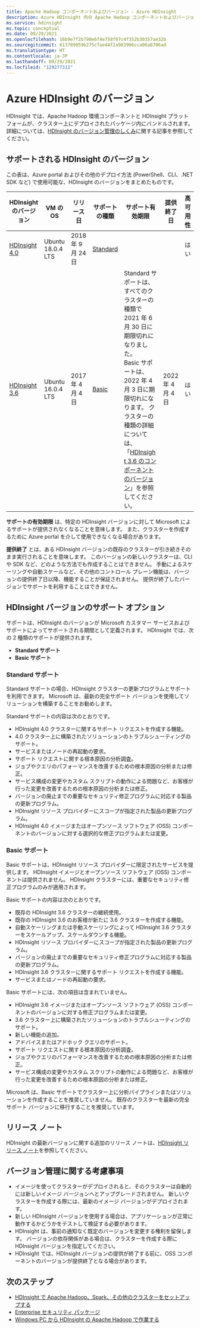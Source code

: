 ```yaml
---
title: Apache Hadoop コンポーネントおよびバージョン - Azure HDInsight
description: Azure HDInsight 内の Apache Hadoop コンポーネントおよびバージョンについて説明します。
ms.service: hdinsight
ms.topic: conceptual
ms.date: 09/29/2021
ms.openlocfilehash: 16b9e7f2b790e6f4e758f07c4f352b30357ae32b
ms.sourcegitcommit: 613789059b275cfae44f2a983906cca06a8706ad
ms.translationtype: HT
ms.contentlocale: ja-JP
ms.lasthandoff: 09/29/2021
ms.locfileid: "129277311"
---
```

# <a name="azure-hdinsight-versions"></a>Azure HDInsight のバージョン

HDInsight では、Apache Hadoop 環境コンポーネントと HDInsight プラットフォームが、クラスター上にデプロイされたパッケージ内にバンドルされます。 詳細については、[HDInsight のバージョン管理のしくみ](hdinsight-overview-versioning.md)に関する記事を参照してください。

## <a name="supported-hdinsight-versions"></a>サポートされる HDInsight のバージョン

この表は、Azure portal およびその他のデプロイ方法 (PowerShell、CLI、.NET SDK など) で使用可能な、HDInsight のバージョンをまとめたものです。

| HDInsight のバージョン | VM の OS | リリース日| サポートの種類 | サポート有効期限 | 提供終了日 | 高可用性 |
| --- | --- | --- | --- | --- | --- | ---|
| [HDInsight 4.0](hdinsight-40-component-versioning.md) |Ubuntu 18.0.4 LTS |2018 年 9 月 24 日 | [Standard](hdinsight-component-versioning.md#support-options-for-hdinsight-versions) | | |はい |
| [HDInsight 3.6](hdinsight-36-component-versioning.md) |Ubuntu 16.0.4 LTS |2017 年 4 月 4 日      | [Basic](hdinsight-component-versioning.md#support-options-for-hdinsight-versions) | Standard サポートは、すべてのクラスターの種類で 2021 年 6 月 30 日に期限切れになりました。<br> Basic サポートは、2022 年 4 月 3 日に期限切れになります。 クラスターの種類の詳細については、「[HDInsight 3.6 のコンポーネントのバージョン](hdinsight-36-component-versioning.md)」を参照してください。 |2022 年 4 月 4 日 |はい |

**サポートの有効期限** は、特定の HDInsight バージョンに対して Microsoft によるサポートが提供されなくなることを意味します。 また、クラスターを作成するために Azure portal を介して使用できなくなる場合があります。

**提供終了** とは、ある HDInsight バージョンの既存のクラスターが引き続きそのまま実行されることを意味します。 このバージョンの新しいクラスターは、CLI や SDK など、どのような方法でも作成することはできません。 手動によるスケーリングや自動スケールなど、その他のコントロール プレーン機能は、バージョンの提供終了日以降、機能することが保証されません。 提供が終了したバージョンでサポートを利用することはできません。

## <a name="support-options-for-hdinsight-versions"></a>HDInsight バージョンのサポート オプション

サポートは、HDInsight のバージョンが Microsoft カスタマー サービスおよびサポートによってサポートされる期間として定義されます。 HDInsight では、次の 2 種類のサポートが提供されます。 
- **Standard サポート**
- **Basic サポート**

### <a name="standard-support"></a>Standard サポート

Standard サポートの場合、HDInsight クラスターの更新プログラムとサポートを利用できます。 Microsoft は、最新の完全サポート バージョンを使用してソリューションを構築することをお勧めします。 

Standard サポートの内容は次のとおりです。
- HDInsight 4.0 クラスターに関するサポート リクエストを作成する機能。
- 4\.0 クラスター上に構築されたソリューションのトラブルシューティングのサポート。 
- サービスまたはノードの再起動の要求。
- サポート リクエストに関する根本原因の分析調査。
- ジョブやクエリのパフォーマンスを改善するための根本原因の分析または修正。
- サービス構成の変更やカスタム スクリプトの動作による問題など、お客様が行った変更を改善するための根本原因の分析または修正。
- バージョンの廃止までの重要なセキュリティ修正プログラムに対応する製品の更新プログラム。
- HDInsight リソース プロバイダーにスコープが指定された製品の更新プログラム。
- HDInsight 4.0 イメージまたはオープンソース ソフトウェア (OSS) コンポーネントのバージョンに対する選択的な修正プログラムまたは変更。

### <a name="basic-support"></a>Basic サポート

Basic サポートは、HDInsight リソース プロバイダーに限定されたサービスを提供します。 HDInsight イメージとオープンソース ソフトウェア (OSS) コンポーネントは提供されません。 HDInsight クラスターには、重要なセキュリティ修正プログラムのみが適用されます。 

Basic サポートの内容は次のとおりです。
- 既存の HDInsight 3.6 クラスターの継続使用。
- 既存の HDInsight 3.6 のお客様が新たに 3.6 クラスターを作成する機能。
- 自動スケーリングまたは手動スケーリングによって HDInsight 3.6 クラスターをスケールアップ、スケールダウンする機能。
- HDInsight リソース プロバイダーにスコープが指定された製品の更新プログラム。
- バージョンの廃止までの重要なセキュリティ修正プログラムに対応する製品の更新プログラム。
- HDInsight 3.6 クラスターに関するサポート リクエストを作成する機能。
- サービスまたはノードの再起動の要求。

Basic サポートには、次の項目は含まれていません。
- HDInsight 3.6 イメージまたはオープンソース ソフトウェア (OSS) コンポーネントのバージョンに対する修正プログラムまたは変更。
- 3\.6 クラスター上に構築されたソリューションのトラブルシューティングのサポート。 
- 新しい機能の追加。
- アドバイスまたはアドホック クエリのサポート。
- サポート リクエストに関する根本原因の分析調査。
- ジョブやクエリのパフォーマンスを改善するための根本原因の分析または修正。
- サービス構成の変更やカスタム スクリプトの動作による問題など、お客様が行った変更を改善するための根本原因の分析または修正。

Microsoft は、Basic サポートでクラスター上に分析パイプラインまたはソリューションを作成することを推奨していません。 既存のクラスターを最新の完全サポート バージョンに移行することを推奨しています。 

## <a name="release-notes"></a>リリース ノート

HDInsight の最新バージョンに関する追加のリリース ノートは、[HDInsight リリース ノート](hdinsight-release-notes.md)を参照してください。

## <a name="versioning-considerations"></a>バージョン管理に関する考慮事項
- イメージを使ってクラスターがデプロイされると、そのクラスターは自動的には新しいイメージ バージョンへとアップグレードされません。 新しいクラスターを作成する際には、最新のイメージ バージョンがデプロイされます。
- 新しい HDInsight バージョンを使用する場合は、アプリケーションが正常に動作するかどうかをテストして検証する必要があります。
- HDInsight は、事前の通知なく既定のバージョンを変更する権利を留保します。 バージョンの依存関係がある場合は、クラスターを作成する際に HDInsight バージョンを指定してください。
- HDInsight では、HDInsight バージョンの提供が終了する前に、OSS コンポーネントのバージョンが提供終了となる場合があります。

## <a name="next-steps"></a>次のステップ

- [HDInsight で Apache Hadoop、Spark、その他のクラスターをセットアップする](hdinsight-hadoop-provision-linux-clusters.md)
- [Enterprise セキュリティ パッケージ](./enterprise-security-package.md)
- [Windows PC から HDInsight の Apache Hadoop で作業する](hdinsight-hadoop-windows-tools.md)

